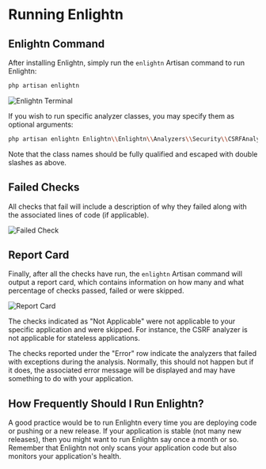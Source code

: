 # Running Enlightn

## Enlightn Command

After installing Enlightn, simply run the `enlightn` Artisan command to run Enlightn:

```bash
php artisan enlightn
```

<img :src="$withBase('/images/terminal.png')" alt="Enlightn Terminal" />

If you wish to run specific analyzer classes, you may specify them as optional arguments:

```bash
php artisan enlightn Enlightn\\Enlightn\\Analyzers\\Security\\CSRFAnalyzer Enlightn\\EnlightnPro\\Analyzers\\Security\\DirectoryTraversalAnalyzer
```

Note that the class names should be fully qualified and escaped with double slashes as above.

## Failed Checks

All checks that fail will include a description of why they failed along with the associated lines of code (if applicable).

<img :src="$withBase('/images/queue-timeout.png')" alt="Failed Check" />

## Report Card

Finally, after all the checks have run, the `enlightn` Artisan command will output a report card, which contains information on how many and what percentage of checks passed, failed or were skipped.

<img :src="$withBase('/images/report_card.png')" alt="Report Card" />

The checks indicated as "Not Applicable" were not applicable to your specific application and were skipped. For instance, the CSRF analyzer is not applicable for stateless applications.

The checks reported under the "Error" row indicate the analyzers that failed with exceptions during the analysis. Normally, this should not happen but if it does, the associated error message will be displayed and may have something to do with your application.

## How Frequently Should I Run Enlightn?

A good practice would be to run Enlightn every time you are deploying code or pushing or a new release. If your application is stable (not many new releases), then you might want to run Enlightn say once a month or so. Remember that Enlightn not only scans your application code but also monitors your application's health.